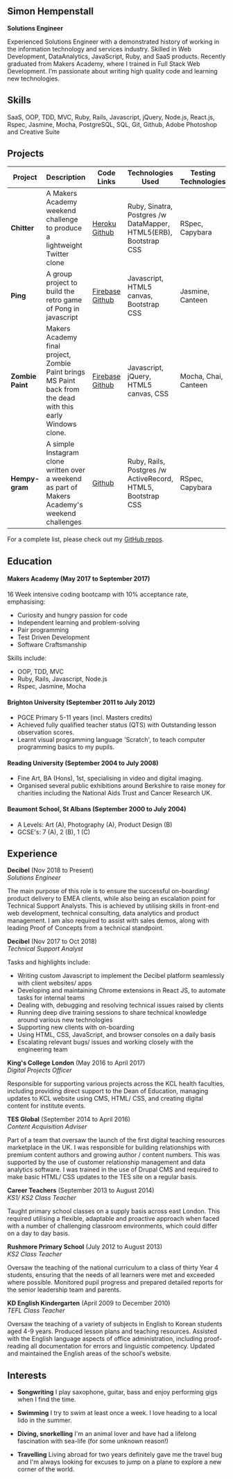 ## Simon Hempenstall

**Solutions Engineer**  

Experienced Solutions Engineer with a demonstrated history of working in the information technology and services industry. Skilled in Web Development, DataAnalytics, JavaScript, Ruby, and SaaS products. Recently graduated from Makers Academy, where I trained in Full Stack Web Development. I’m passionate about writing high quality code and learning new technologies.  

## Skills

SaaS, OOP, TDD, MVC,
Ruby, Rails, Javascript, jQuery, Node.js, React.js,
Rspec, Jasmine, Mocha,
PostgreSQL, SQL,
Git, Github,
Adobe Photoshop and Creative Suite 

## Projects

Project | Description | Code Links | Technologies Used | Testing Technologies
--- | --- | --- | --- | ---
**Chitter** | A Makers Academy weekend challenge to produce a lightweight Twitter clone |[Heroku](https://hempy-chitter.herokuapp.com/) [Github](https://github.com/Hempy49/chitter-challenge) | Ruby, Sinatra, Postgres /w DataMapper, HTML5(ERB), Bootstrap CSS | RSpec, Capybara
**Ping** | A group project to build the retro game of Pong in javascript | [Firebase](https://ping-js.firebaseapp.com/) [Github](https://github.com/tbscanlon/ping-js)|Javascript, HTML5 canvas, Bootstrap CSS | Jasmine, Canteen
**Zombie Paint** | Makers Academy final project, Zombie Paint brings MS Paint back from the dead with this early Windows clone. | [Firebase](https://zombie-paint-902ce.firebaseapp.com) [Github](https://github.com/MarySalemme/zombie-paint)| Javascript, jQuery, HTML5 canvas, CSS | Mocha, Chai, Canteen
**Hempy-gram** | A simple Instagram clone written over a weekend as part of Makers Academy's weekend challenges | [Github](https://github.com/Hempy49/instagram-challenge)| Ruby, Rails, Postgres /w ActiveRecord, HTML5, Bootstrap CSS | RSpec, Capybara

For a complete list, please check out my [GitHub repos](https://github.com/Hempy49).


## Education

#### Makers Academy (May 2017 to September 2017)

16 Week intensive coding bootcamp with 10% acceptance rate, emphasising:

- Curiosity and hungry passion for code
- Independent learning and problem-solving
- Pair programming
- Test Driven Development
- Software Craftsmanship

Skills include:

- OOP, TDD, MVC
- Ruby, Rails, Javascript, Node.js
- Rspec, Jasmine, Mocha


#### Brighton University (September 2011 to July 2012)

- PGCE Primary 5-11 years (incl. Masters credits)
- Achieved fully qualified teacher status (QTS) with Outstanding lesson observation scores. 
- Learnt visual programming language 'Scratch', to teach computer programming basics to my pupils.   

#### Reading University (September 2004 to July 2008)
 
- Fine Art, BA (Hons), 1st, specialising in video and digital imaging. 
- Organised several public exhibitions around Berkshire to raise money for charities including the National Aids Trust and Cancer Research UK.  

#### Beaumont School, St Albans (September 2000 to July 2004)

- A Levels: Art (A), Photography (A), Product Design (B)
- GCSE's: 7 (A), 2 (B), 1 (C)  

## Experience

**Decibel** (Nov 2018 to Present)    
*Solutions Engineer*

The main purpose of this role is to ensure the successful on-boarding/ product delivery to EMEA clients, while also being an escalation point for Technical Support Analysts. This is achieved by utilising skills in front-end web development, technical consulting, data analytics and product management. I am also required to assist with sales demos, along with leading Proof of Concepts from a technical standpoint.

**Decibel** (Nov 2017 to Oct 2018)    
*Technical Support Analyst*

Tasks and highlights include:
- Writing custom Javascript to implement the Decibel platform seamlessly with client websites/ apps 
- Developing and maintaining Chrome extensions in React JS, to automate tasks for internal teams
- Dealing with, debugging and resolving technical issues raised by clients
- Running deep dive training sessions to share technical knowledge around various new technologies
- Supporting new clients with on-boarding
- Using HTML, CSS, JavaScript, and browser consoles on a daily basis
- Escalating relevant bugs/ issues and working closely with the engineering team

**King's College London** (May 2016 to April 2017)    
*Digital Projects Officer*

Responsible for supporting various projects across the KCL health faculties, including providing direct support to the Dean of Education, managing updates to KCL website using CMS, HTML/ CSS, and creating digital content for institute events.   

**TES Global** (September 2014 to April 2016)   
*Content Acquisition Adviser*  

Part of a team that oversaw the launch of the first digital teaching resources marketplace in the UK. I was responsible for building relationships with premium content authors and growing author / content numbers. This was supported by the use of customer relationship management and data analytics software. I was trained in the use of Drupal CMS and required to make basic HTML/ CSS updates to the TES site on a regular basis.      

**Career Teachers** (September 2013 to August 2014)   
*KS1/ KS2 Class Teacher*

Taught primary school classes on a supply basis across east London. This required utilising a flexible, adaptable and proactive approach when faced with a number of challenging classroom environments, which could differ on a day to day basis.

**Rushmore Primary School** (July 2012 to August 2013)   
*KS2 Class Teacher*

Oversaw the teaching of the national curriculum to a class of thirty Year 4 students, ensuring that the needs of all learners were met and exceeded where possible. Monitored pupil progress and prepared detailed reports for the senior leadership team and parents.

**KD English Kindergarten** (April 2009 to December 2010)   
*TEFL Class Teacher*

Oversaw the teaching of a variety of subjects in English to Korean students aged 4-9 years. Produced lesson plans and teaching resources. Assisted with the English language aspects of office administration, including proof-reading all documentation for errors and linguistic competency. Updated and maintained the English areas of the school’s website.

## Interests

- **Songwriting** I play saxophone, guitar, bass and enjoy performing gigs when I find the time. 

- **Swimming** I try to swim at least once a week. I love heading to a local lido in the summer.

- **Diving, snorkelling** I'm an animal lover and have had a lifelong fascination with sea-life (for some unknown reason!)

- **Travelling** Living abroad for two years definitely gave me the travel bug and I'm always looking for excuses to jump on a plane to explore a new corner of the world.    
